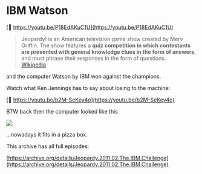 # IBM Watson

[🔗 https://youtu.be/P18EdAKuC1U](https://youtu.be/P18EdAKuC1U)

> Jeopardy! is an American television game show created by Merv Griffin. The show features a **quiz competition in which contestants are presented with general knowledge clues in the form of answers**, and must phrase their responses in the form of questions.\
> [Wikipedia](https://en.wikipedia.org/wiki/Jeopardy!)

and the computer Watson by IBM won against the champions.

Watch what Ken Jennings has to say about losing to the machine:

[🔗 https://youtu.be/b2M-SeKey4o](https://youtu.be/b2M-SeKey4o)

BTW back then the computer looked like this

![](https://s3.amazonaws.com/img.courses.warmersun.com/progressandpredictions/watson.png)

...nowadays it fits in a pizza box.

This archive has all full episodes:

[https://archive.org/details/Jeopardy.2011.02.The.IBM.Challenge](https://archive.org/details/Jeopardy.2011.02.The.IBM.Challenge)
